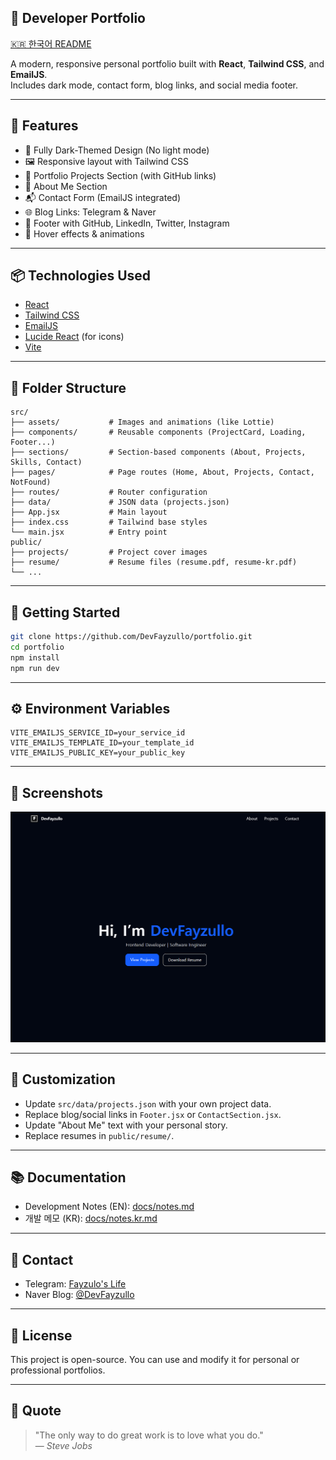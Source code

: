 ## 💼 Developer Portfolio

[🇰🇷 한국어 README](./README.kr.md)

A modern, responsive personal portfolio built with **React**, **Tailwind CSS**, and **EmailJS**.  
Includes dark mode, contact form, blog links, and social media footer.

---

## 🌟 Features

- 🎨 Fully Dark-Themed Design (No light mode)
- 🖼️ Responsive layout with Tailwind CSS
- 📂 Portfolio Projects Section (with GitHub links)
- 👤 About Me Section
- 📬 Contact Form (EmailJS integrated)
- 🌐 Blog Links: Telegram & Naver
- 🔗 Footer with GitHub, LinkedIn, Twitter, Instagram
- 🎯 Hover effects & animations

---

## 📦 Technologies Used

- [React](https://reactjs.org/)
- [Tailwind CSS](https://tailwindcss.com/)
- [EmailJS](https://www.emailjs.com/)
- [Lucide React](https://lucide.dev/) (for icons)
- [Vite](https://vitejs.dev/)

---

## 📁 Folder Structure

```
src/
├── assets/           # Images and animations (like Lottie)
├── components/       # Reusable components (ProjectCard, Loading, Footer...)
├── sections/         # Section-based components (About, Projects, Skills, Contact)
├── pages/            # Page routes (Home, About, Projects, Contact, NotFound)
├── routes/           # Router configuration
├── data/             # JSON data (projects.json)
├── App.jsx           # Main layout
├── index.css         # Tailwind base styles
└── main.jsx          # Entry point
public/
├── projects/         # Project cover images
├── resume/           # Resume files (resume.pdf, resume-kr.pdf)
└── ...
```

---

## 🚀 Getting Started

```bash
git clone https://github.com/DevFayzullo/portfolio.git
cd portfolio
npm install
npm run dev
```

---

## ⚙️ Environment Variables

```env
VITE_EMAILJS_SERVICE_ID=your_service_id
VITE_EMAILJS_TEMPLATE_ID=your_template_id
VITE_EMAILJS_PUBLIC_KEY=your_public_key
```

---

## 📸 Screenshots

![Portfolio Preview](./public/pic/preview.png)

---

## 🔧 Customization

- Update `src/data/projects.json` with your own project data.
- Replace blog/social links in `Footer.jsx` or `ContactSection.jsx`.
- Update "About Me" text with your personal story.
- Replace resumes in `public/resume/`.

---

## 📚 Documentation

- Development Notes (EN): [docs/notes.md](./docs/notes.md)
- 개발 메모 (KR): [docs/notes.kr.md](./docs/notes.kr.md)

---

## 📮 Contact

- Telegram: [Fayzulo's Life](https://t.me/devFayzullo)
- Naver Blog: [@DevFayzullo](https://blog.naver.com/devfayzullo)

---

## 📝 License

This project is open-source. You can use and modify it for personal or professional portfolios.

---

## 🧠 Quote

> "The only way to do great work is to love what you do."  
> — _Steve Jobs_
